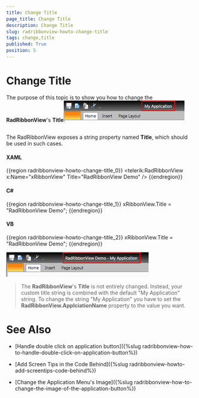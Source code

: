 ```yaml
---
title: Change Title
page_title: Change Title
description: Change Title
slug: radribbonview-howto-change-title
tags: change,title
published: True
position: 5
---
```


# Change Title



The purpose of this topic is to show you how to change the __RadRibbonView__'s __Title__![Rad Ribbon View How To Change The Title](images/RadRibbonView_HowTo_ChangeTheTitle.png)

## 

The RadRibbonView exposes a string property named __Title__, which should be used in such cases.
		

#### __XAML__

{{region radribbonview-howto-change-title_0}}
	<telerik:RadRibbonView x:Name="xRibbonView" Title="RadRibbonView Demo" />
	{{endregion}}



#### __C#__

{{region radribbonview-howto-change-title_1}}
	xRibbonView.Title = "RadRibbonView Demo";
	{{endregion}}



#### __VB__

{{region radribbonview-howto-change-title_2}}
	xRibbonView.Title = "RadRibbonView Demo";
	{{endregion}}

![Rad Ribbon View How To Change The Title 2](images/RadRibbonView_HowTo_ChangeTheTitle_2.png)

>The __RadRibbonView__'s __Title__ is not entirely changed. Instead, your custom title string is combined with the default "My Application" string. To change the string "My Application" you have to set the __RadRibbonView.ApplciationName__ property to the value you want.
		  

# See Also

 * [Handle double click on application button]({%slug radribbonview-how-to-handle-double-click-on-application-button%})

 * [Add Screen Tips in the Code Behind]({%slug radribbonview-howto-add-screentips-code-behind%})

 * [Change the Application Menu's Image]({%slug radribbonview-how-to-change-the-image-of-the-application-button%})
